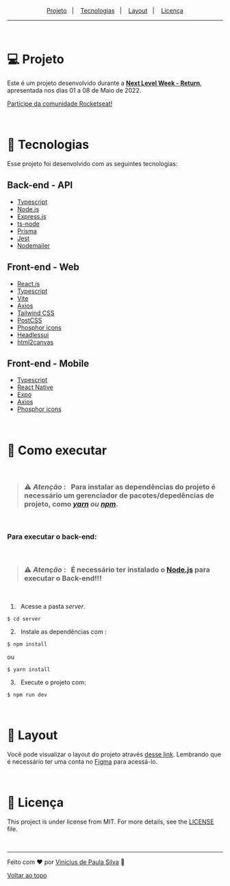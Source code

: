 <p align="center">
  <a href="#-projeto">Projeto</a>&nbsp;&nbsp;&nbsp;|&nbsp;&nbsp;&nbsp;
  <a href="#-tecnologias">Tecnologias</a>&nbsp;&nbsp;&nbsp;|&nbsp;&nbsp;&nbsp;
  <a href="#-layout">Layout</a>&nbsp;&nbsp;&nbsp;|&nbsp;&nbsp;&nbsp;
  <a href="#-licença">Licença</a>
</p>

---

<br>

# 💻 Projeto
Este é um projeto desenvolvido durante a **[Next Level Week - Return](https://nextlevelweek.com/)**, apresentada nos dias 01 a 08 de Maio de 2022.

[Participe da comunidade Rocketseat!](https://discordapp.com/invite/gCRAFhc)

<br> 

# 🧪 Tecnologias

Esse projeto foi desenvolvido com as seguintes tecnologias:

## Back-end - API


- [Typescript](https://www.typescriptlang.org/)
- [Node.js](https://nodejs.org/en/)
- [Express.js](https://expressjs.com/)
- [ts-node](https://typestrong.org/ts-node/)
- [Prisma](https://www.prisma.io/)
- [Jest](https://jestjs.io/)
- [Nodemailer](https://nodemailer.com/about/)

## Front-end - Web
- [React.js](https://reactjs.org/)
- [Typescript](https://www.typescriptlang.org/)
- [Vite](https://vitejs.dev/)
- [Axios](https://axios-http.com/)
- [Tailwind CSS](https://tailwindcss.com/)
- [PostCSS](https://postcss.org/)
- [Phosphor icons](https://phosphoricons.com/)
- [Headlessui](https://headlessui.dev/)
- [html2canvas](https://html2canvas.hertzen.com/)

## Front-end - Mobile 
- [Typescript](https://www.typescriptlang.org/)
- [React Native](https://reactnative.dev/)
- [Expo](https://expo.dev/)
- [Axios](https://axios-http.com/)
- [Phosphor icons](https://phosphoricons.com/)

<br>

# 🚀 Como executar

<br>

> ###  ⚠️ **_Atenção_**&nbsp;: &nbsp; Para instalar as dependências do projeto é necessário um  gerenciador de pacotes/depedências de projeto, como [**_yarn_**](https://yarnpkg.com/) *ou* [**_npm_**](https://www.npmjs.com/).

<br>

### Para executar o back-end:

<br>

 > ### ⚠️ **_Atenção_**&nbsp;: &nbsp; É necessário ter instalado o [Node.js](https://nodejs.org/en/) para executar o Back-end!!! 


 <br>

1. &nbsp; Acesse a pasta *_server_*.
```
$ cd server
```
2. &nbsp; Instale as dependências com :
```
$ npm install
```
ou
```
$ yarn install
```
3. &nbsp; Execute o projeto com:
```
$ npm run dev
```

<br>

# 🔖 Layout

Você pode visualizar o layout do projeto através [desse link](https://www.figma.com/community/file/1102912516166573468/Feedback-Widget). Lembrando que é necessário ter uma conta no [Figma](http://figma.com/) para acessá-lo.

<br>

# 📜 Licença 

This project is under license from MIT. For more details, see the [LICENSE](LICENSE.md) file.

<br> 

---

Feito com ❤️ por <a href="https://github.com/vinivdev">Vinicius de Paula Silva</a> :wave: 

<a href="#top">Voltar ao topo</a>
